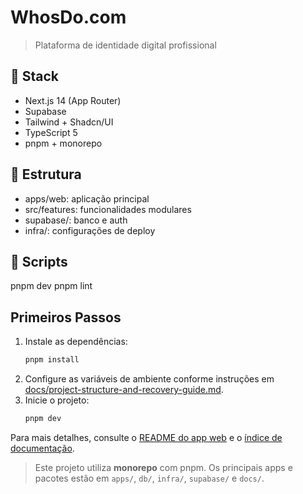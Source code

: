 # WhosDo.com

> Plataforma de identidade digital profissional

## 🧱 Stack
- Next.js 14 (App Router)
- Supabase
- Tailwind + Shadcn/UI
- TypeScript 5
- pnpm + monorepo

## 📂 Estrutura
- apps/web: aplicação principal
- src/features: funcionalidades modulares
- supabase/: banco e auth
- infra/: configurações de deploy

## 🚀 Scripts
pnpm dev
pnpm lint

## Primeiros Passos

1. Instale as dependências:
   ```bash
   pnpm install
   ```
2. Configure as variáveis de ambiente conforme instruções em [docs/project-structure-and-recovery-guide.md](./docs/project-structure-and-recovery-guide.md).
3. Inicie o projeto:
   ```bash
   pnpm dev
   ```

Para mais detalhes, consulte o [README do app web](./apps/web/README.md) e o [índice de documentação](./docs/README.md).

> Este projeto utiliza **monorepo** com pnpm. Os principais apps e pacotes estão em `apps/`, `db/`, `infra/`, `supabase/` e `docs/`. 